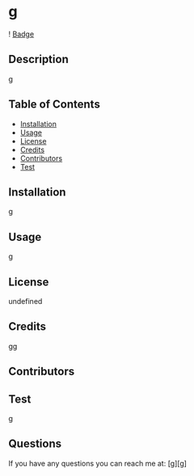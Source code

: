 
# g

! [Badge](https://img.shields.io/static/v1?label=MIT&message=License)

## Description
g

## Table of Contents
- [Installation](#installation)
- [Usage](#usage)
- [License](#license)
- [Credits](#credits)
- [Contributors](#contributions)
- [Test](#test)

## Installation
g

## Usage 
g

## License
undefined

## Credits
gg

## Contributors


## Test
g

## Questions
If you have any questions you can reach me at: [g][g]

